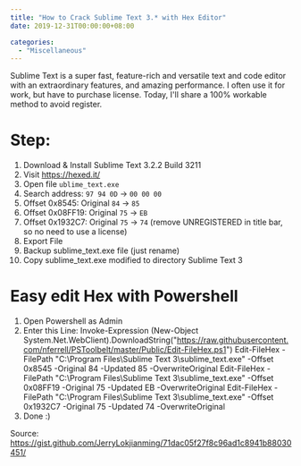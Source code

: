 ```yaml
---
title: "How to Crack Sublime Text 3.* with Hex Editor"
date: 2019-12-31T00:00:00+08:00

categories:
  - "Miscellaneous"
---
```

Sublime Text is a super fast, feature-rich and versatile text and code editor with an extraordinary features, and amazing performance. I often use it for work,  but have to purchase license. Today, I'll share a 100% workable method to avoid register.
<!--more-->
# Step:
1. Download & Install Sublime Text 3.2.2 Build 3211
2. Visit https://hexed.it/
3. Open file `ublime_text.exe`
4. Search address: `97 94 0D` -> `00 00 00`
5. Offset 0x8545: Original `84` -> `85`
6. Offset 0x08FF19: Original `75` -> `EB`
7. Offset 0x1932C7: Original `75` -> `74` (remove UNREGISTERED in title bar, so no need to use a license)
8. Export File
9. Backup sublime_text.exe file (just rename)
10. Copy sublime_text.exe modified to directory Sublime Text 3

# Easy edit Hex with Powershell
1. Open Powershell as Admin
2. Enter this Line:
Invoke-Expression (New-Object System.Net.WebClient).DownloadString("https://raw.githubusercontent.com/nferrell/PSToolbelt/master/Public/Edit-FileHex.ps1")
Edit-FileHex -FilePath "C:\Program Files\Sublime Text 3\sublime_text.exe" -Offset 0x8545 -Original 84 -Updated 85 -OverwriteOriginal
Edit-FileHex -FilePath "C:\Program Files\Sublime Text 3\sublime_text.exe" -Offset 0x08FF19 -Original 75 -Updated EB -OverwriteOriginal
Edit-FileHex -FilePath "C:\Program Files\Sublime Text 3\sublime_text.exe" -Offset 0x1932C7 -Original 75 -Updated 74 -OverwriteOriginal
3. Done :)

Source: https://gist.github.com/JerryLokjianming/71dac05f27f8c96ad1c8941b88030451/


